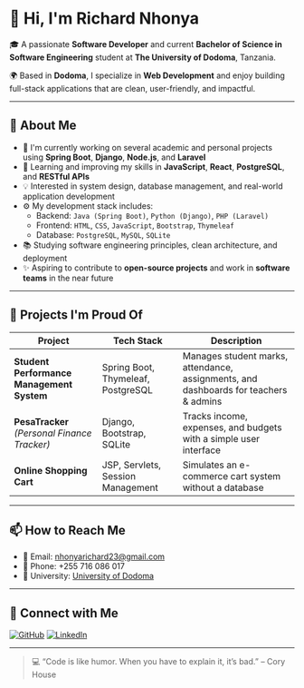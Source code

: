 # 👋 Hi, I'm Richard Nhonya

🎓 A passionate **Software Developer** and current **Bachelor of Science in Software Engineering** student at **The University of Dodoma**, Tanzania.

🌍 Based in **Dodoma**, I specialize in **Web Development** and enjoy building full-stack applications that are clean, user-friendly, and impactful.

---

## 🚀 About Me

- 🔭 I'm currently working on several academic and personal projects using **Spring Boot**, **Django**, **Node.js**, and **Laravel**
- 🌱 Learning and improving my skills in **JavaScript**, **React**, **PostgreSQL**, and **RESTful APIs**
- 💡 Interested in system design, database management, and real-world application development
- ⚙️ My development stack includes:
  - Backend: `Java (Spring Boot)`, `Python (Django)`, `PHP (Laravel)`
  - Frontend: `HTML`, `CSS`, `JavaScript`, `Bootstrap`, `Thymeleaf`
  - Database: `PostgreSQL`, `MySQL`, `SQLite`
- 📚 Studying software engineering principles, clean architecture, and deployment
- ✨ Aspiring to contribute to **open-source projects** and work in **software teams** in the near future

---

## 📌 Projects I'm Proud Of

| Project | Tech Stack | Description |
|--------|------------|-------------|
| **Student Performance Management System** | Spring Boot, Thymeleaf, PostgreSQL | Manages student marks, attendance, assignments, and dashboards for teachers & admins |
| **PesaTracker** *(Personal Finance Tracker)* | Django, Bootstrap, SQLite | Tracks income, expenses, and budgets with a simple user interface |
| **Online Shopping Cart** | JSP, Servlets, Session Management | Simulates an e-commerce cart system without a database |

---

## 📫 How to Reach Me

- 📧 Email: [nhonyarichard23@gmail.com](mailto:nhonyarichard23@gmail.com)
- 📱 Phone: +255 716 086 017
- 🏫 University: [University of Dodoma](https://www.udom.ac.tz/)

---

## 🔗 Connect with Me

[![GitHub](https://img.shields.io/badge/GitHub-RichardNhonya-181717?style=for-the-badge&logo=github)](https://github.com/RichardNhonya)
[![LinkedIn](https://img.shields.io/badge/LinkedIn-Richard%20Nhonya-blue?style=for-the-badge&logo=linkedin)](https://www.linkedin.com/in/your-link-if-you-have-one)

---

> 💻 “Code is like humor. When you have to explain it, it’s bad.” – Cory House
